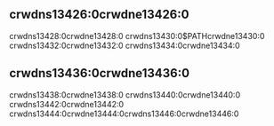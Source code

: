 ## crwdns13426:0crwdne13426:0

crwdns13428:0crwdne13428:0 crwdns13430:0$PATHcrwdne13430:0 crwdns13432:0crwdne13432:0 crwdns13434:0crwdne13434:0

## crwdns13436:0crwdne13436:0

crwdns13438:0crwdne13438:0<!-- ignore --> crwdns13440:0crwdne13440:0 crwdns13442:0crwdne13442:0 crwdns13444:0crwdne13444:0<!-- ignore
-->crwdns13446:0crwdne13446:0
